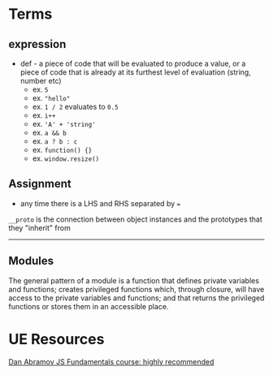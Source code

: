 
# Terms
## expression
- def - a piece of code that will be evaluated to produce a value, or a
piece of code that is already at its furthest level of evaluation (string,
number etc) 
    - ex. `5`
    - ex. `"hello"`
    - ex. `1 / 2` evaluates to `0.5`
    - ex. `i++`
    - ex. `'A' + 'string'`
    - ex. `a && b`
    - ex. `a ? b : c`
    - ex. `function() {}`
    - ex. `window.resize()`

## Assignment
- any time there is a LHS and RHS separated by `=`

`__proto` is the connection between object instances and the prototypes that they "inherit" from

* * *

## Modules
The general pattern of a module is a function that defines private variables and functions; creates privileged functions which, through closure, will have access to the private variables and functions; and that returns the privileged functions or stores them in an accessible place.

# UE Resources
[Dan Abramov JS Fundamentals course: highly recommended](https://justjavascript.com/)
